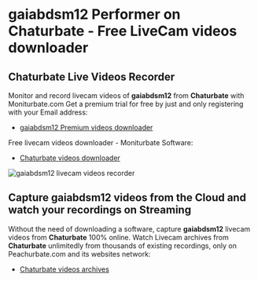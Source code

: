 # gaiabdsm12 Performer on Chaturbate - Free LiveCam videos downloader

## Chaturbate Live Videos Recorder

Monitor and record livecam videos of **gaiabdsm12** from **Chaturbate** with Moniturbate.com
Get a premium trial for free by just and only registering with your Email address:
* [gaiabdsm12 Premium videos downloader](https://moniturbate.com/request-demo-licence-key.html)

Free livecam videos downloader - Moniturbate Software:
* [Chaturbate videos downloader](https://moniturbate.com/moniturbate-download-software.html)

![gaiabdsm12 livecam videos recorder](https://peachurnet.com/templates/moniturbate-software.png)


## Capture gaiabdsm12 videos from the Cloud and watch your recordings on Streaming

Without the need of downloading a software, capture **gaiabdsm12** livecam videos from **Chaturbate** 100% online.
Watch Livecam archives from **Chaturbate** unlimitedly from thousands of existing recordings, only on Peachurbate.com and its websites network:
* [Chaturbate videos archives](https://peachurnet.com/)